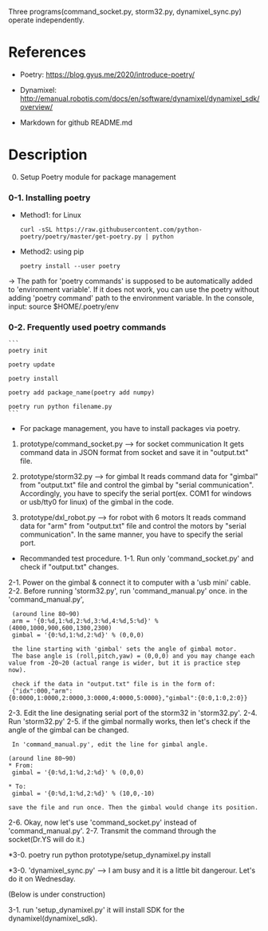 Three programs(command_socket.py, storm32.py, dynamixel_sync.py) operate independently.


# References
- Poetry: https://blog.gyus.me/2020/introduce-poetry/

- Dynamixel: http://emanual.robotis.com/docs/en/software/dynamixel/dynamixel_sdk/overview/

- Markdown for github README.md

# Description

0. Setup Poetry module for package management
### 0-1. Installing poetry 
* Method1: for Linux
    ```
    curl -sSL https://raw.githubusercontent.com/python-poetry/poetry/master/get-poetry.py | python
    ```
* Method2: using pip
    ```
    poetry install --user poetry
    ```
-> 
The path for 'poetry commands' is supposed to be automatically added to 'environment variable'. 
If it does not work, you can use the poetry without adding 'poetry command' path to the environment variable.
In the console, input: 
source $HOME/.poetry/env

### 0-2. Frequently used poetry commands
    ```
    poetry init

    poetry update

    poetry install

    poetry add package_name(poetry add numpy)

    poetry run python filename.py
    ```
* For package management, you have to install packages via poetry.

1. prototype/command_socket.py --> for socket communication
It gets command data in JSON format from socket and save it in "output.txt" file.

2. prototype/storm32.py --> for gimbal
It reads command data for "gimbal" from "output.txt" file and control the gimbal by "serial communication".
Accordingly, you have to specify the serial port(ex. COM1 for windows or usb/tty0 for linux) of the gimbal in the code.

3. prototype/dxl_robot.py --> for robot with 6 motors
It reads command data for "arm" from "output.txt" file and control the motors by "serial communication".
In the same manner, you have to specify the serial port.


* Recommanded test procedure.
1-1. Run only 'command_socket.py' and check if "output.txt" changes.


2-1. Power on the gimbal & connect it to computer with a 'usb mini' cable. 
2-2. Before running 'storm32.py', run 'command_manual.py' once.
     in the 'command_manual.py', 

     (around line 80~90)
     arm = '{0:%d,1:%d,2:%d,3:%d,4:%d,5:%d}' % (4000,1000,900,600,1300,2300)
     gimbal = '{0:%d,1:%d,2:%d}' % (0,0,0)

     the line starting with 'gimbal' sets the angle of gimbal motor.
     The base angle is (roll,pitch,yaw) = (0,0,0) and you may change each value from -20~20 (actual range is wider, but it is practice step now).

     check if the data in "output.txt" file is in the form of:
     {"idx":000,"arm":{0:0000,1:0000,2:0000,3:0000,4:0000,5:0000},"gimbal":{0:0,1:0,2:0}}

2-3. Edit the line designating serial port of the storm32 in 'storm32.py'.
2-4. Run 'storm32.py'
2-5. if the gimbal normally works, then let's check if the angle of the gimbal can be changed.
     
     In 'command_manual.py', edit the line for gimbal angle.

    (around line 80~90)
    * From:
     gimbal = '{0:%d,1:%d,2:%d}' % (0,0,0)

    * To:
     gimbal = '{0:%d,1:%d,2:%d}' % (10,0,-10)

    save the file and run once. Then the gimbal would change its position.

2-6. Okay, now let's use 'command_socket.py' instead of 'command_manual.py'.
2-7. Transmit the command through the socket(Dr.YS will do it.)

*3-0. poetry run python prototype/setup_dynamixel.py install

*3-0. 'dynamixel_sync.py' --> I am busy and it is a little bit dangerour. Let's do it on Wednesday.

(Below is under construction)


3-1. run 'setup_dynamixel.py' it will install SDK for the dynamixel(dynamixel_sdk).